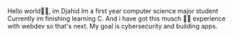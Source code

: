 Hello world👋🏼, im Djahid
Im a first year computer science major student
Currently im finishing learning C.
And i have got this musch 🤏🏼 experience with webdev so that's next.
My goal is cybersecurity and building apps.
<!---
Djahidhnf/Djahidhnf is a ✨ special ✨ repository because its `README.md` (this file) appears on your GitHub profile.
You can click the Preview link to take a look at your changes.
--->
